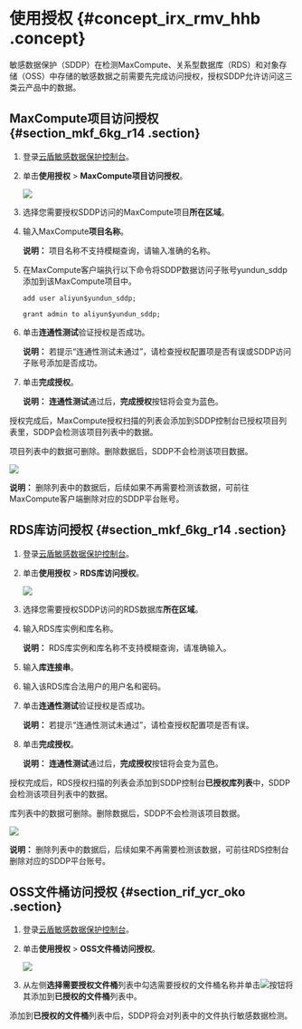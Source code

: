 # 使用授权 {#concept_irx_rmv_hhb .concept}

敏感数据保护（SDDP）在检测MaxCompute、关系型数据库（RDS）和对象存储（OSS）中存储的敏感数据之前需要先完成访问授权，授权SDDP允许访问这三类云产品中的数据。

## MaxCompute项目访问授权 {#section_mkf_6kg_r14 .section}

1.  登录[云盾敏感数据保护控制台](https://yundunnext-pre.console.aliyun.com/?p=sddp&accounttraceid=8c6b3535-f65e-4ef2-a2ac-744be5154805#/overview)。
2.  单击**使用授权** \> **MaxCompute项目访问授权**。

    ![](http://static-aliyun-doc.oss-cn-hangzhou.aliyuncs.com/assets/img/154633/155488257143717_zh-CN.png)

3.  选择您需要授权SDDP访问的MaxCompute项目**所在区域**。
4.  输入MaxCompute**项目名称**。

    **说明：** 项目名称不支持模糊查询，请输入准确的名称。

5.  在MaxCompute客户端执行以下命令将SDDP数据访问子账号yundun\_sddp添加到该MaxCompute项目中。

    ``` {#codeblock_e64_shf_c5y}
    add user aliyun$yundun_sddp;
    
    grant admin to aliyun$yundun_sddp;
    ```

6.  单击**连通性测试**验证授权是否成功。

    **说明：** 若提示“连通性测试未通过”，请检查授权配置项是否有误或SDDP访问子账号添加是否成功。

7.  单击**完成授权**。

    **说明：** **连通性测试**通过后，**完成授权**按钮将会变为蓝色。


授权完成后，MaxCompute授权扫描的列表会添加到SDDP控制台已授权项目列表里，SDDP会检测该项目列表中的数据。

项目列表中的数据可删除。删除数据后，SDDP不会检测该项目数据。

![](http://static-aliyun-doc.oss-cn-hangzhou.aliyuncs.com/assets/img/154633/155488257143718_zh-CN.png)

**说明：** 删除列表中的数据后，后续如果不再需要检测该数据，可前往MaxCompute客户端删除对应的SDDP平台账号。

## RDS库访问授权 {#section_mkf_6kg_r14 .section}

1.  登录[云盾敏感数据保护控制台](https://yundunnext-pre.console.aliyun.com/?p=sddp&accounttraceid=8c6b3535-f65e-4ef2-a2ac-744be5154805#/overview)。
2.  单击**使用授权** \> **RDS库访问授权**。

    ![](http://static-aliyun-doc.oss-cn-hangzhou.aliyuncs.com/assets/img/154633/155488257143720_zh-CN.png)

3.  选择您需要授权SDDP访问的RDS数据库**所在区域**。
4.  输入RDS库实例和库名称。

    **说明：** RDS库实例和库名称不支持模糊查询，请准确输入。

5.  输入**库连接串**。
6.  输入该RDS库合法用户的用户名和密码。
7.  单击**连通性测试**验证授权是否成功。

    **说明：** 若提示“连通性测试未通过”，请检查授权配置项是否有误。

8.  单击**完成授权**。

    **说明：** **连通性测试**通过后，**完成授权**按钮将会变为蓝色。


授权完成后，RDS授权扫描的列表会添加到SDDP控制台**已授权库列表**中，SDDP会检测该项目列表中的数据。

库列表中的数据可删除。删除数据后，SDDP不会检测该项目数据。

![](http://static-aliyun-doc.oss-cn-hangzhou.aliyuncs.com/assets/img/154633/155488257143734_zh-CN.png)

**说明：** 删除列表中的数据后，后续如果不再需要检测该数据，可前往RDS控制台删除对应的SDDP平台账号。

## OSS文件桶访问授权 {#section_rif_ycr_oko .section}

1.  登录[云盾敏感数据保护控制台](https://yundunnext-pre.console.aliyun.com/?p=sddp&accounttraceid=8c6b3535-f65e-4ef2-a2ac-744be5154805#/overview)。
2.  单击**使用授权** \> **OSS文件桶访问授权**。

    ![](http://static-aliyun-doc.oss-cn-hangzhou.aliyuncs.com/assets/img/154633/155488257143728_zh-CN.png)

3.  从左侧**选择需要授权文件桶**列表中勾选需要授权的文件桶名称并单击![](http://static-aliyun-doc.oss-cn-hangzhou.aliyuncs.com/assets/img/154633/155488257143732_zh-CN.png)按钮将其添加到**已授权的文件桶**列表中。

添加到**已授权的文件桶**列表中后，SDDP将会对列表中的文件执行敏感数据检测。

